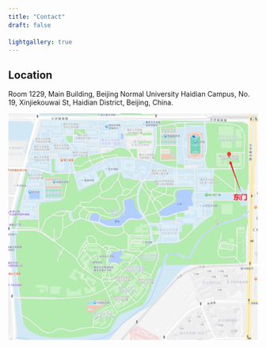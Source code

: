 ```yaml
---
title: "Contact"
draft: false

lightgallery: true
---
```


## Location
Room 1229, Main Building, Beijing Normal University Haidian Campus, No. 19, Xinjiekouwai St, Haidian District, Beijing, China.

![Contact](/contact/map.png)
